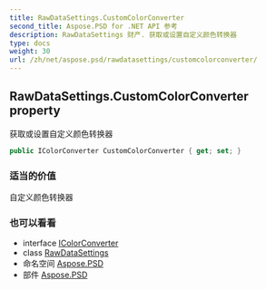 ```yaml
---
title: RawDataSettings.CustomColorConverter
second_title: Aspose.PSD for .NET API 参考
description: RawDataSettings 财产. 获取或设置自定义颜色转换器
type: docs
weight: 30
url: /zh/net/aspose.psd/rawdatasettings/customcolorconverter/
---
```

## RawDataSettings.CustomColorConverter property

获取或设置自定义颜色转换器

```csharp
public IColorConverter CustomColorConverter { get; set; }
```

### 适当的价值

自定义颜色转换器

### 也可以看看

* interface [IColorConverter](../../icolorconverter/)
* class [RawDataSettings](../)
* 命名空间 [Aspose.PSD](../../rawdatasettings/)
* 部件 [Aspose.PSD](../../../)


